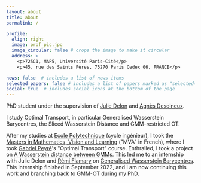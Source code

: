 ```yaml
---
layout: about
title: about
permalink: /

profile:
  align: right
  image: prof_pic.jpg
  image_circular: false # crops the image to make it circular
  address: >
    <p>725C1, MAP5, Université Paris-Cité</p>
    <p>45, rue des Saints Pères, 75270 Paris Cedex 06, FRANCE</p>

news: false  # includes a list of news items
selected_papers: false # includes a list of papers marked as "selected={true}"
social: true  # includes social icons at the bottom of the page
---
```


PhD student under the supervision of [Julie Delon](https://judelo.github.io/) and [Agnès Desolneux](https://desolneux.perso.math.cnrs.fr/).

I study Optimal Transport, in particular Generalised Wasserstein Barycentres, the Sliced Wasserstein Distance and GMM-restricted OT. 

After my studies at [Ecole Polytechnique](https://www.polytechnique.edu/) (cycle ingénieur), I took the [Masters in Mathematics, Vision and Learning](https://www.master-mva.com/) ("MVA" in French), where I took [Gabriel Peyré](http://www.gpeyre.com/)'s "Optimal Transport" course. Enthralled, I took a project on [A Wasserstein distance between GMMs](https://hal.archives-ouvertes.fr/hal-02178204v4/document). This led me to an internship with Julie Delon and [Rémi Flamary](https://remi.flamary.com/index.fr.html) on [Generalised Wasserstein Barycentres](https://arxiv.org/pdf/2105.09755.pdf). This internship finished in September 2022, and I am now continuing this work and branching back to GMM-OT during my PhD.
